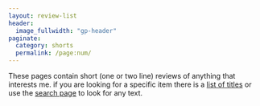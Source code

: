 ```yaml
---
layout: review-list
header:
  image_fullwidth: "gp-header"
paginate:
  category: shorts
  permalink: /page:num/
---
```


These pages contain short (one or two line) reviews of anything that interests me. 
if you are looking for a specific item there is a [list of titles](/shorts/titles/)
or use the [search page](/search/) to look for any text.
